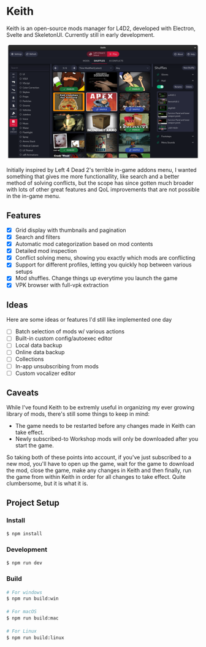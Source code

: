 # Keith

Keith is an open-source mods manager for L4D2, developed with Electron, Svelte and SkeletonUI. Currently still in early development.

![App](/resources/app.png)

Initially inspired by Left 4 Dead 2's terrible in-game addons menu, I wanted something that gives me more functionallity, like search and a better method of solving conflicts, but the scope has since gotten much broader with lots of other great features and QoL improvements that are not possible in the in-game menu.

## Features

- [x] Grid display with thumbnails and pagination
- [x] Search and filters
- [x] Automatic mod categorization based on mod contents
- [x] Detailed mod inspection
- [x] Conflict solving menu, showing you exactly which mods are conflicting
- [x] Support for different profiles, letting you quickly hop between various setups
- [x] Mod shuffles. Change things up everytime you launch the game
- [x] VPK browser with full-vpk extraction 

## Ideas

Here are some ideas or features I'd still like implemented one day

- [ ] Batch selection of mods w/ various actions
- [ ] Built-in custom config/autoexec editor
- [ ] Local data backup
- [ ] Online data backup
- [ ] Collections
- [ ] In-app unsubscribing from mods
- [ ] Custom vocalizer editor

## Caveats

While I've found Keith to be extremly useful in organizing my ever growing library of mods, there's still some things to keep in mind:
- The game needs to be restarted before any changes made in Keith can take effect.
- Newly subscribed-to Workshop mods will only be downloaded after you start the game.

So taking both of these points into account, if you've just subscribed to a new mod, you'll have to open up the game, wait for the game to download the mod, close the game, make any changes in Keith and then finally, run the game from within Keith in order for all changes to take effect. Quite clumbersome, but it is what it is.

## Project Setup

### Install

```bash
$ npm install
```

### Development

```bash
$ npm run dev
```

### Build

```bash
# For windows
$ npm run build:win

# For macOS
$ npm run build:mac

# For Linux
$ npm run build:linux
```

